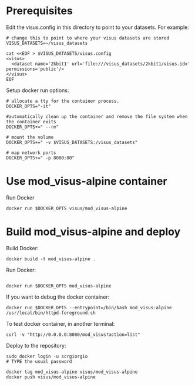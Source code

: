 # Prerequisites

Edit the visus.config in this directory to point to your datasets. For example:

```
# change this to point to where your visus datasets are stored
VISUS_DATASETS=~/visus_datasets

cat <<EOF > $VISUS_DATASETS/visus.config
<visus>
  <dataset name='2kbit1' url='file:///visus_datasets/2kbit1/visus.idx' permissions='public'/>
</visus>
EOF
```

Setup docker run options:

```
# allocate a tty for the container process.
DOCKER_OPTS="-it"

#automatically clean up the container and remove the file system when the container exits
DOCKER_OPTS+=" --rm"

# mount the volume
DOCKER_OPTS+=" -v $VISUS_DATASETS:/visus_datasets"

# map network ports
DOCKER_OPTS+=" -p 8080:80"
```

# Use mod_visus-alpine container

Run Docker

```
docker run $DOCKER_OPTS visus/mod_visus-alpine 
```


# Build mod_visus-alpine and deploy


Build Docker:

```
docker build -t mod_visus-alpine .
```

Run Docker:

```

docker run $DOCKER_OPTS mod_visus-alpine 
```

If you want to debug the docker container:

```
docker run $DOCKER_OPTS --entrypoint=/bin/bash mod_visus-alpine
/usr/local/bin/httpd-foreground.sh
```

To test docker container, in another terminal:

```
curl -v "http://0.0.0.0:8080/mod_visus?action=list"
```

Deploy to the repository:

```
sudo docker login -u scrgiorgio
# TYPE the usual password

docker tag mod_visus-alpine visus/mod_visus-alpine
docker push visus/mod_visus-alpine
```
